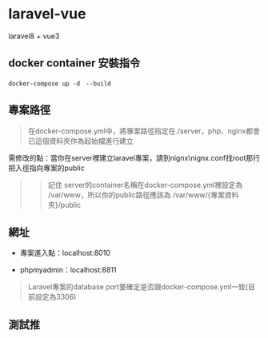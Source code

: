 # laravel-vue
laravel8 + vue3

## docker container 安裝指令

```
docker-compose up -d　--build
```

## 專案路徑

> 在docker-compose.yml中，將專案路徑指定在./server，php、nginx都會已這個資料夾作為起始檔進行建立

需修改的點：當你在server裡建立laravel專案，請到nignx\nignx.conf找root那行把入徑指向專案的public

>> 記住 server的container名稱在docker-compose.yml裡設定為 /var/www，所以你的public路徑應該為 /var/www/{專案資料夾}/public

## 網址

- 專案進入點：localhost:8010

- phpmyadmin：localhost:8811

> Laravel專案的database port要確定是否跟docker-compose.yml一致(目前設定為3306)


## 測試推
